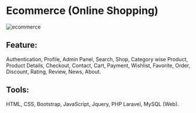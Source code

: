 # Ecommerce (Online Shopping)

![ecommerce](https://user-images.githubusercontent.com/75266387/news.jpg)

## Feature: 
Authentication, Profile, Admin Panel, Search, Shop, Category wise Product, Product Details, Checkout, Contact, Cart, Payment, Wishlist, Favorite, Order, Discount, Rating, Review, News, About.

## Tools: 
HTML, CSS, Bootstrap, JavaScript, Jquery, PHP Laravel, MySQL (Web).
